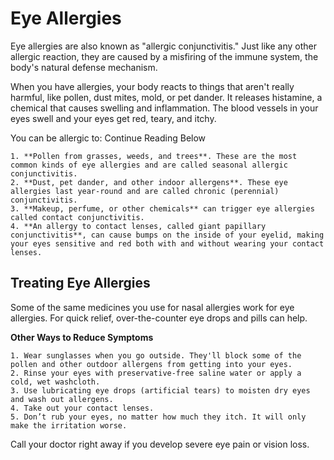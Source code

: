 
# Eye Allergies

Eye allergies are also known as "allergic conjunctivitis." Just like any other allergic reaction, they are caused by a misfiring of the immune system, the body's natural defense mechanism.

When you have allergies, your body reacts to things that aren't really harmful, like pollen, dust mites, mold, or pet dander. It releases histamine, a chemical that causes swelling and inflammation. The blood vessels in your eyes swell and your eyes get red, teary, and itchy.

You can be allergic to:
Continue Reading Below

    1. **Pollen from grasses, weeds, and trees**. These are the most common kinds of eye allergies and are called seasonal allergic conjunctivitis.
    2. **Dust, pet dander, and other indoor allergens**. These eye allergies last year-round and are called chronic (perennial) conjunctivitis.
    3. **Makeup, perfume, or other chemicals** can trigger eye allergies called contact conjunctivitis.
    4. **An allergy to contact lenses, called giant papillary conjunctivitis**, can cause bumps on the inside of your eyelid, making your eyes sensitive and red both with and without wearing your contact lenses.


## Treating Eye Allergies

Some of the same medicines you use for nasal allergies work for eye allergies. For quick relief, over-the-counter eye drops and pills can help.


**Other Ways to Reduce Symptoms**

    1. Wear sunglasses when you go outside. They'll block some of the pollen and other outdoor allergens from getting into your eyes.
    2. Rinse your eyes with preservative-free saline water or apply a cold, wet washcloth. 
    3. Use lubricating eye drops (artificial tears) to moisten dry eyes and wash out allergens.
    4. Take out your contact lenses.
    5. Don’t rub your eyes, no matter how much they itch. It will only make the irritation worse.

Call your doctor right away if you develop severe eye pain or vision loss.
